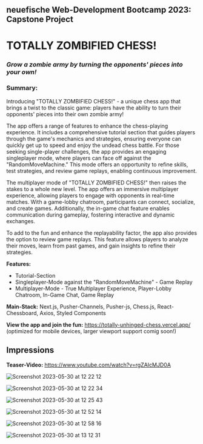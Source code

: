 
## neuefische Web-Development Bootcamp 2023: Capstone Project

# TOTALLY ZOMBIFIED CHESS!
### <i>Grow a zombie army by turning the opponents' pieces into your own!</i>

 
### Summary:

Introducing "TOTALLY ZOMBIFIED CHESS!" - a unique chess app that brings a twist to the classic game: players have the ability to turn their opponents' pieces into their own zombie army! <br />

The app offers a range of features to enhance the chess-playing experience. It includes a comprehensive tutorial section that guides players through the game's mechanics and strategies, ensuring everyone can quickly get up to speed and enjoy the undead chess battle. For those seeking single-player challenges, the app provides an engaging singleplayer mode, where players can face off against the "RandomMoveMachine." This mode offers an opportunity to refine skills, test strategies, and review game replays, enabling continuous improvement. <br />

The multiplayer mode of "TOTALLY ZOMBIFIED CHESS!" then raises the stakes to a whole new level. The app offers an immersive multiplayer experience, allowing players to engage with opponents in real-time matches. With a game-lobby chatroom, participants can connect, socialize, and create games. Additionally, the in-game chat feature enables communication during gameplay, fostering interactive and dynamic exchanges. <br />

To add to the fun and enhance the replayability factor, the app also provides the option to review game replays. This feature allows players to analyze their moves, learn from past games, and gain insights to refine their strategies. <br />

<strong>Features:</strong>
<ul>
  <li>Tutorial-Section</li>
  <li>Singleplayer-Mode against the "RandomMoveMachine" - Game Replay</li>
  <li>Multiplayer-Mode - True Multiplayer Experience, Player-Lobby Chatroom, In-Game Chat, Game Replay</li>
</ul>

<strong>Main-Stack:</strong>  Next.js, Pusher-Channels, Pusher-js, Chess.js, React-Chessboard, Axios, Styled Components <br />

<strong>View the app and join the fun:</strong>  https://totally-unhinged-chess.vercel.app/  <br />
(optimized for mobile devices, larger viewport support comig soon!)<br />


## Impressions

<strong>Teaser-Video:</strong> https://www.youtube.com/watch?v=rgZAIcMJD0A  <br />

![Screenshot 2023-05-30 at 12 22 12](https://github.com/marte1337/capstone-project/assets/54943747/048f5d12-8c45-4068-978b-0f0913004f51)


![Screenshot 2023-05-30 at 12 22 34](https://github.com/marte1337/capstone-project/assets/54943747/433f4d18-5648-4d13-8da8-5989b6d663ad)


![Screenshot 2023-05-30 at 12 25 43](https://github.com/marte1337/capstone-project/assets/54943747/0b1082e6-3dd6-4a86-ab4b-eb159cf6e220)


![Screenshot 2023-05-30 at 12 52 14](https://github.com/marte1337/capstone-project/assets/54943747/b813cf6c-f3d0-468e-834d-9951c3193032)


![Screenshot 2023-05-30 at 12 58 16](https://github.com/marte1337/capstone-project/assets/54943747/08193cf7-186e-4c39-bdf6-0a0549c29b99)


![Screenshot 2023-05-30 at 13 12 31](https://github.com/marte1337/capstone-project/assets/54943747/e1d97a8f-a773-4d45-aedb-72038c5a2d45)

